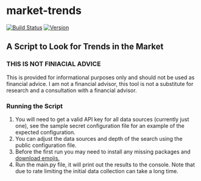 # market-trends
[![Build Status](https://dev.azure.com/scottbreitenbach/scottbreitenbach/_apis/build/status/sbreitenbach.market-trends?branchName=main)](https://dev.azure.com/scottbreitenbach/scottbreitenbach/_build/latest?definitionId=4&branchName=master)  [![Version](https://img.shields.io/github/v/release/sbreitenbach/market-trends)](https://img.shields.io/github/v/release/sbreitenbach/market-trends)


## A Script to Look for Trends in the Market

### THIS IS NOT FINIACIAL ADVICE
This is provided for informational purposes only and should not be used as financial advice. I am not a financial advisor, this tool is not a substitute for research and a consultation with a financial advisor. 

### Running the Script
1. You will need to get a valid API key for all data sources (currently just one), see the sample secret configuration file for an example of the expected configuration.
2. You can adjust the data sources and depth of the search using the public configuration file.
3. Before the first run you may need to install any missing packages and [download emojis.](https://pypi.org/project/demoji/)
4. Run the main.py file, it will print out the results to the console. Note that due to rate limiting the initial data collection can take a long time.
